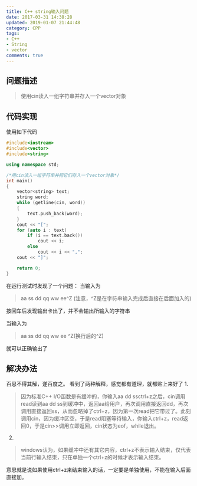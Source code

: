 ```yaml
---
title: C++ string输入问题
date: 2017-03-31 14:38:28
updated: 2019-01-07 21:44:48
category: CPP
tags:
- C++
- String
- vector
comments: true
---
```


## 问题描述

> 使用cin读入一组字符串并存入一个vector对象

<!--more-->

## 代码实现
使用如下代码
```c++
#include<iostream>
#include<vector>
#include<string>

using namespace std;

/*用cin读入一组字符串并把它们存入一个vector对象*/
int main()
{
	vector<string> text;
	string word;
	while (getline(cin, word))
	{
		text.push_back(word);
	}
	cout << "[";
	for (auto i : text)
		if (i == text.back())
			cout << i;
		else
			cout << i << ",";
	cout << "]";

	return 0;
}
```

在运行测试时发现了一个问题：
当输入为

> aa ss dd qq ww ee^Z (注意，^Z是在字符串输入完成后直接在后面加入的)

按回车后发现输出卡出了，并不会输出所输入的字符串

当输入为
> aa ss dd qq ww ee
^Z(换行后的^Z)

就可以正确输出了

## 解决办法
百思不得其解，遂百度之。
看到了两种解释，感觉都有道理，就都贴上来好了
1.

> 因为标准C++ I/O函数是有缓冲的，你输入aa dd ssctrl+z之后，cin调用read读到aa dd ss到缓冲中，返回aa给用户，再次调用直接返回dd，再次调用直接返回ss，从而忽略掉了ctrl+z，因为第一次read把它带过了。此刻调用cin，因为缓冲区空，于是read阻塞等待输入，你输入ctrl+z，read返回0，于是cin>>调用立即返回，cin状态为eof，while退出。

2.

> windows认为，如果缓冲中还有其它内容，ctrl+z不表示输入结束，仅代表当前行输入结束，只在单独一个ctrl+z的时候才表示输入结束。

意思就是说如果使用ctrl+z来结束输入的话，一定要是单独使用，不能在输入后面直接加。
